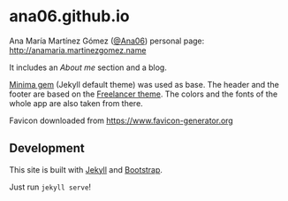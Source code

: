 # ana06.github.io

Ana María Martínez Gómez ([@Ana06](https://github.com/Ana06)) personal page: <http://anamaria.martinezgomez.name>

It includes an _About me_ section and a blog.

[Minima gem](https://github.com/jekyll/minima) (Jekyll default theme) was used as base. The header and the footer are based on the [Freelancer theme](https://startbootstrap.com/template-overviews/freelancer/). The colors and the fonts of the whole app are also taken from there.

Favicon downloaded from https://www.favicon-generator.org

## Development

This site is built with [Jekyll](https://github.com/jekyll/jekyll) and [Bootstrap](https://github.com/twbs/bootstrap).

Just run `jekyll serve`!